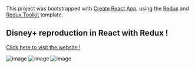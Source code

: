 This project was bootstrapped with [Create React App](https://github.com/facebook/create-react-app), using the [Redux](https://redux.js.org/) and [Redux Toolkit](https://redux-toolkit.js.org/) template.

## Disney+ reproduction in React with Redux !

[Click here to visit the website !](https://disney-plus-7df9b.web.app/)

![image](https://user-images.githubusercontent.com/76693227/149676101-8302ddcc-e5cb-4cec-a138-1d9909fced44.png)
![image](https://user-images.githubusercontent.com/76693227/149676117-cbec2b12-d7aa-422a-b1d4-162b6f6b63c2.png)
![image](https://user-images.githubusercontent.com/76693227/149676128-53b9b4e7-029b-466a-8408-7c2b711c75fa.png)

